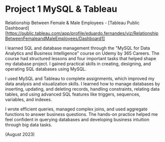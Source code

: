 # Project 1 MySQL & Tableau 

Relationship Between Female &amp; Male Employees - 
[Tableau Public Dashboard][https://public.tableau.com/app/profile/eduardo.fernandes/viz/RelationshipBetweenFemaleandMaleEmployees/Dashboard1]

I learned SQL and database management through the "MySQL for Data Analytics and Business Intelligence" course on Udemy by 365 Careers. The course had structured lessons and four important tasks that helped shape my database project. I gained practical skills in creating, designing, and operating SQL databases using MySQL.

I used MySQL and Tableau to complete assignments, which improved my data analysis and visualization skills. I learned how to manage databases by inserting, updating, and deleting records, handling constraints, relating data tables, and using advanced SQL features like triggers, sequences, variables, and indexes.

I wrote efficient queries, managed complex joins, and used aggregate functions to answer business questions. The hands-on practice helped me feel confident in querying databases and developing business intuition through big data tasks.

(August 2023)

